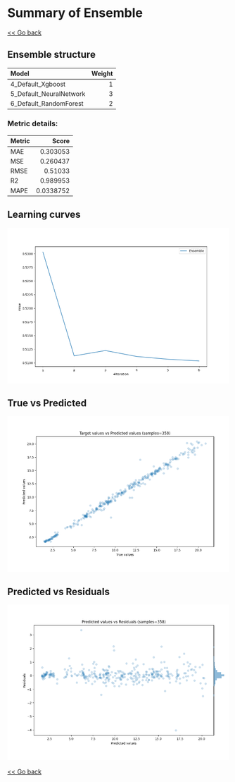 # Summary of Ensemble

[<< Go back](../README.md)


## Ensemble structure
| Model                   |   Weight |
|:------------------------|---------:|
| 4_Default_Xgboost       |        1 |
| 5_Default_NeuralNetwork |        3 |
| 6_Default_RandomForest  |        2 |

### Metric details:
| Metric   |     Score |
|:---------|----------:|
| MAE      | 0.303053  |
| MSE      | 0.260437  |
| RMSE     | 0.51033   |
| R2       | 0.989953  |
| MAPE     | 0.0338752 |



## Learning curves
![Learning curves](learning_curves.png)
## True vs Predicted

![True vs Predicted](true_vs_predicted.png)


## Predicted vs Residuals

![Predicted vs Residuals](predicted_vs_residuals.png)



[<< Go back](../README.md)
